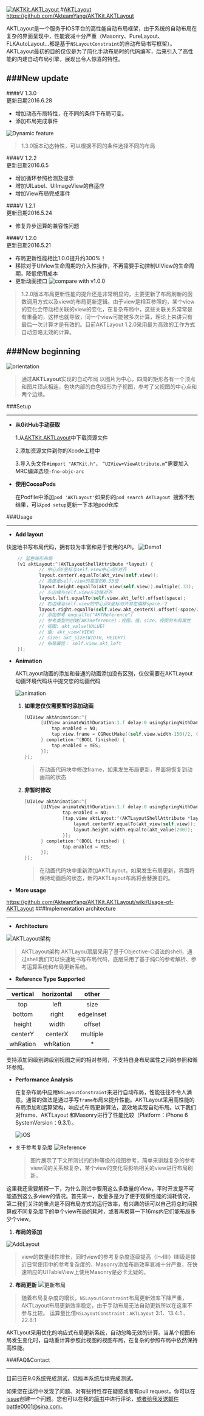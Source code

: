[ ![AKTKit.AKTLayout](https://raw.githubusercontent.com/AkteamYang/AKTKit.AKTLayout/master/Imgs/AKTLayout.jpg) ](https://github.com/AkteamYang/AKTKit.AKTLayout)
#[AKTLayout](https://github.com/AkteamYang/AKTKit.AKTLayout)
https://github.com/AkteamYang/AKTKit.AKTLayout

AKTLayout是一个服务于IOS平台的高性能自动布局框架，由于系统的自动布局在复杂的界面呈现中，性能衰减十分严重（Masonry、PureLayout、FLKAutoLayout...都是基于`NSLayoutConstraint`的自动布局书写框架）。AKTLayout最初的目的仅仅是为了简化手动布局时的代码编写，后来引入了高性能的内建自动布局引擎，展现出令人惊喜的特性。

###New update
-----------------
####V 1.3.0  
更新日期2016.6.28
- 增加动态布局特性，在不同的条件下布局可变。
- 添加布局完成事件

![Dynamic feature](https://github.com/AkteamYang/AKTKit.AKTLayout/blob/master/Imgs/Demo/Demo1.gif?raw=true)

>1.3.0版本动态特性，可以根据不同的条件选择不同的布局

####V 1.2.2  
更新日期2016.6.5
- 增加循环参照检测及提示
- 增加UILabel、UIImageView的自适应
- 增加View布局完成事件

####V 1.2.1  
更新日期2016.5.24
- 修复异步运算的兼容性问题

####V 1.2.0  
更新日期2016.5.21
- 布局更新性能相比1.0.0提升约300%！
- 移除对于UIView生命周期的介入性操作，不再需要手动控制UIView的生命周期，降低使用成本
- 更新动画接口
![compare with v1.0.0](https://github.com/AkteamYang/AKTKit.AKTLayout/blob/master/Imgs/compare.jpg?raw=true)

>1.2.0版本布局更新性能的提升还是非常明显的，主要更新了布局刷新的函数调用方式以及view的布局更新逻辑。由于view是相互参照的，某个view的变化会带动相关联的view的变化，在复杂布局中，这些关联关系常常是有重叠的，这样也就导致，同一个view可能被多次计算，理论上来讲只有最后一次计算才是有效的。目前AKTLayout 1.2.0采用最为高效的工作方式自动忽略无效的计算。


###New beginning
---------------
![orientation](https://github.com/AkteamYang/AKTKit.AKTLayout/blob/master/Imgs/AutoLayout.gif?raw=true)
> 通过**AKTLayout**实现的自动布局
以图片为中心，四周的矩形各有一个顶点和图片顶点相连，色块内部的白色矩形为子视图，参考了父视图的中心点和两个边缘。

###Setup

------------
- **从GitHub手动获取**
	
	1.从[AKTKit.AKTLayout](https://github.com/AkteamYang/AKTKit.AKTLayout/releases "AKTKit.AKTLayout")中下载资源文件

	2.添加资源文件到你的Xcode工程中
	
	3.导入头文件`#import "AKTKit.h"`， `“UIView+ViewAttribute.m”`需要加入MRC编译选项`-fno-objc-arc`
- **使用CocoaPods**
	
	在Podfile中添加`pod 'AKTLayout'`如果你的`pod search AKTLayout `搜索不到结果，可以`pod setup`更新一下本地pod仓库


###Usage

------------


- **Add layout**

快速地书写布局代码，拥有较为丰富和易于使用的API。
![Demo1](https://github.com/AkteamYang/AKTKit.AKTLayout/blob/master/Imgs/orientation.gif?raw=true "Demo1")

```objective-c
	// 蓝色矩形布局
    [v1 aktLayout:^(AKTLayoutShellAttribute *layout) {
			// 中心点Y坐标与self.view中心点Y对齐
			layout.centerY.equalTo(akt_view(self.view));
			// 高度是self.view的高度的0.33倍
			layout.height.equalTo(akt_view(self.view)).multiple(.33);
			// 左边缘与self.view左边缘对齐
			layout.left.equalTo(self.view.akt_left).offset(space);
			// 右边缘与self.view的中心点X坐标对齐并左偏移space／2
			layout.right.equalTo(self.view.akt_centerX).offset(-space/2);
			// 添加参考 enqualTo("AKTReference")
			// 参考类型的创建(AKTReference)：视图、值、size、视图的布局属性
			// 视图: akt_value(VALUE)
			// 值: akt_view(VIEW)
			// size: akt_size(WIDTH, HEIGHT)
			// 布局属性： self.view.akt_left
    }];
```
- **Animation**

	AKTLayout动画的添加和普通的动画添加没有区别，仅仅需要在AKTLayout动画环境代码块中提交您的动画代码

	![animation](https://github.com/AkteamYang/AKTKit.AKTLayout/blob/master/Imgs/animation.gif?raw=true "animation")
	
	
  1. **如果您仅仅需要暂时添加动画**
 
	  ```objective-c
	  [UIView aktAnimation:^{
		  	[UIView animateWithDuration:1.f delay:0 usingSpringWithDamping:.3 initialSpringVelocity:.2 options:0 animations:^{
		 		tap.enabled = NO;
		 		tap.view.frame = CGRectMake((self.view.width-150)/2, (self.view.height-150)/2, 150, 150);
		 	} completion:^(BOOL finished) {
		 		tap.enabled = YES;
		 	}];
	  }];
	  ```
  	  > 在动画代码块中修改frame，如果发生布局更新，界面将恢复到动画前的状态
 
  2. **非暂时修改**
	  ```objective-c
	  [UIView aktAnimation:^{
		 	[UIView animateWithDuration:1.f delay:0 usingSpringWithDamping:.3 initialSpringVelocity:.2 options:0 animations:^{
			        tap.enabled = NO;
			        [tap.view aktLayout:^(AKTLayoutShellAttribute *layout) {
			            layout.centerXY.equalTo(akt_view(self.view));
			            layout.height.width.equalTo(akt_value(200));
			        }];
			} completion:^(BOOL finished) {
			        tap.enabled = YES;
			}];
	  }];
	  ```
      > 在动画代码块中重新添加AKTLayout，如果发生布局更新，界面将保持动画后的状态，新的AKTLayout布局将会替换旧的。

- **More usage**

https://github.com/AkteamYang/AKTKit.AKTLayout/wiki/Usage-of-AKTLayout
###Implementation architecture

------------

- **Architecture**

![AKTLayout架构](https://github.com/AkteamYang/AKTKit.AKTLayout/blob/master/Imgs/architecture.jpg?raw=true "实现架构")
> AKTLayout架构
AKTLayou顶层采用了基于Objective-C语法的shell，通过shell我们可以快速地书写布局代码，底层采用了基于纯C的参考解析、参考运算系统和布局更新系统。

- **Reference Type Supported**

| vertical  | horizontal  | other  |
| :------------: | :------------: |  :------------: |
| top  | left  | size |
| bottom  | right  | edgeInset |
| height  |  width | offset |
| centerY  | centerX  | multiple |
| whRation  | whRation  | * |

支持添加同级别跨级别视图之间的相对参照，不支持自身布局属性之间的参照和循环参照。

- **Performance Analysis**

	在复杂布局中应用`NSLayoutConstraint`来进行自动布局，性能往往不令人满意。通常的做法是通过手写`frame`布局来提升性能。AKTLayout采用高性能的布局添加和运算架构，响应式布局更新算法，高效地实现自动布局。以下我们对frame、AKTLayout 和Masonry进行了性能比较（Platform：iPhone 6 SystemVersion：9.3.1）。

	![iOS](https://github.com/AkteamYang/AKTKit.AKTLayout/blob/master/Imgs/screenShot.jpg?raw=true)
- 关于参考复杂度
	![Reference](https://github.com/AkteamYang/AKTKit.AKTLayout/blob/master/Imgs/reference.jpg?raw=true)
	
	> 图片展示了下文所测试的四种等级的视图参考，简单来讲越复杂的参考view间的关系越复杂，某个view的变化将影响相关的view进行布局刷新。

这里我还需要解释一下，为什么测试中要用这么多数量的View，平时开发是不可能遇到这么多view的情况。首先第一，数量多是为了便于观察性能的消耗情况，第二我们关注的重点是不同布局方式的运行效率，有兴趣的话可以自己将总时间换算成不同复杂度下的单个view布局的耗时，或者再换算一下16ms内它们能布局多少个view。

  1. **布局的添加**
	
  ![AddLayout](https://github.com/AkteamYang/AKTKit.AKTLayout/blob/master/Imgs/addLayout.jpg?raw=true "addLayout")
	
  > view的数量线性增长，同时view的参考复杂度逐级提高（I～IIII）IIII级是接近日常使用中的参考复杂度的，Masonry添加布局效率衰减十分严重，在快速响应的UITableView上使用Masonry是必卡无疑的。

  2. **布局更新**
  ![更新布局](https://github.com/AkteamYang/AKTKit.AKTLayout/blob/master/Imgs/updateLayout.jpg?raw=true "更新布局")
	
  > 随着布局复杂度的增长，`NSLayoutConstraint`布局更新效率下降严重，AKTLayout布局更新效率稳定，由于手动布局无法自动更新所以在这里不参与比较。
  > 运算量比值`NSLayoutConstraint` : `AKTLayout` 3:1、13.4:1 、22.8:1
	
AKTLyout采用优化的响应式布局更新系统，自动忽略无效的计算。当某个视图布局发生变化时，自动重计算参照此视图的视图布局，在复杂的参照布局中依然保持高性能。

###FAQ&Contact

------------
目前已在9.0系统完成测试，低版本系统后续完成测试。

如果您在运行中发现了问题、对有些特性存在疑惑或者有pull request，你可以在[issue](https://github.com/AkteamYang/AKTKit.AKTLayout/issues "issue")创建一个问题。您也可以在我的[简书](http://www.jianshu.com/p/901cde2d4044)中进行评论，或者给我发送邮件battle0001@sina.com。
